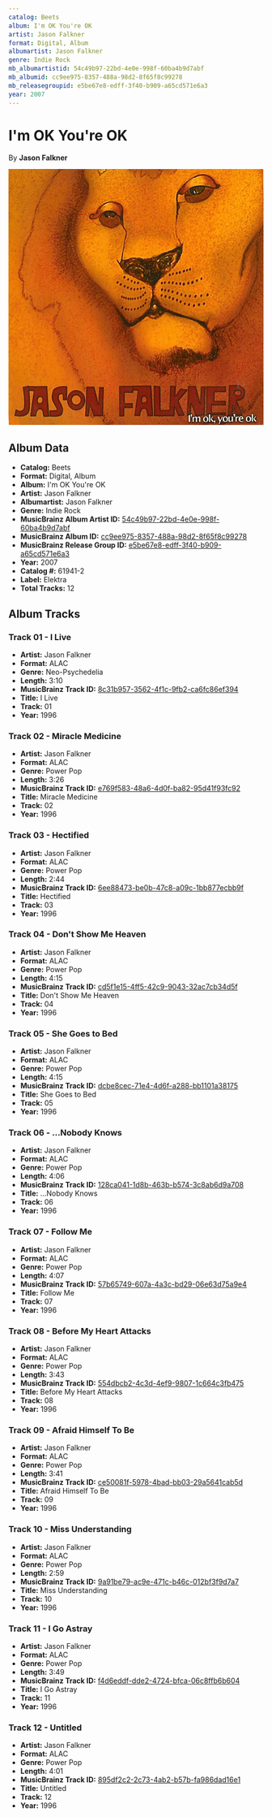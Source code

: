 ```yaml
---
catalog: Beets
album: I'm OK You're OK
artist: Jason Falkner
format: Digital, Album
albumartist: Jason Falkner
genre: Indie Rock
mb_albumartistid: 54c49b97-22bd-4e0e-998f-60ba4b9d7abf
mb_albumid: cc9ee975-8357-488a-98d2-8f65f8c99278
mb_releasegroupid: e5be67e8-edff-3f40-b909-a65cd571e6a3
year: 2007
---
```


# I'm OK You're OK

By **Jason Falkner**

![](../../assets/beetscovers/Jason_Falkner-Im_OK_Youre_OK.jpg)

## Album Data

- **Catalog:** Beets
- **Format:** Digital, Album
- **Album:** I'm OK You're OK
- **Artist:** Jason Falkner
- **Albumartist:** Jason Falkner
- **Genre:** Indie Rock
- **MusicBrainz Album Artist ID:** [54c49b97-22bd-4e0e-998f-60ba4b9d7abf](https://musicbrainz.org/artist/54c49b97-22bd-4e0e-998f-60ba4b9d7abf)
- **MusicBrainz Album ID:** [cc9ee975-8357-488a-98d2-8f65f8c99278](https://musicbrainz.org/release/cc9ee975-8357-488a-98d2-8f65f8c99278)
- **MusicBrainz Release Group ID:** [e5be67e8-edff-3f40-b909-a65cd571e6a3](https://musicbrainz.org/release-group/e5be67e8-edff-3f40-b909-a65cd571e6a3)
- **Year:** 2007
- **Catalog #:** 61941-2
- **Label:** Elektra
- **Total Tracks:** 12

## Album Tracks

### Track 01 - I Live

- **Artist:** Jason Falkner
- **Format:** ALAC
- **Genre:** Neo-Psychedelia
- **Length:** 3:10
- **MusicBrainz Track ID:** [8c31b957-3562-4f1c-9fb2-ca6fc86ef394](https://musicbrainz.org/recording/8c31b957-3562-4f1c-9fb2-ca6fc86ef394)
- **Title:** I Live
- **Track:** 01
- **Year:** 1996

### Track 02 - Miracle Medicine

- **Artist:** Jason Falkner
- **Format:** ALAC
- **Genre:** Power Pop
- **Length:** 3:26
- **MusicBrainz Track ID:** [e769f583-48a6-4d0f-ba82-95d41f93fc92](https://musicbrainz.org/recording/e769f583-48a6-4d0f-ba82-95d41f93fc92)
- **Title:** Miracle Medicine
- **Track:** 02
- **Year:** 1996

### Track 03 - Hectified

- **Artist:** Jason Falkner
- **Format:** ALAC
- **Genre:** Power Pop
- **Length:** 2:44
- **MusicBrainz Track ID:** [6ee88473-be0b-47c8-a09c-1bb877ecbb9f](https://musicbrainz.org/recording/6ee88473-be0b-47c8-a09c-1bb877ecbb9f)
- **Title:** Hectified
- **Track:** 03
- **Year:** 1996

### Track 04 - Don't Show Me Heaven

- **Artist:** Jason Falkner
- **Format:** ALAC
- **Genre:** Power Pop
- **Length:** 4:15
- **MusicBrainz Track ID:** [cd5f1e15-4ff5-42c9-9043-32ac7cb34d5f](https://musicbrainz.org/recording/cd5f1e15-4ff5-42c9-9043-32ac7cb34d5f)
- **Title:** Don't Show Me Heaven
- **Track:** 04
- **Year:** 1996

### Track 05 - She Goes to Bed

- **Artist:** Jason Falkner
- **Format:** ALAC
- **Genre:** Power Pop
- **Length:** 4:15
- **MusicBrainz Track ID:** [dcbe8cec-71e4-4d6f-a288-bb1101a38175](https://musicbrainz.org/recording/dcbe8cec-71e4-4d6f-a288-bb1101a38175)
- **Title:** She Goes to Bed
- **Track:** 05
- **Year:** 1996

### Track 06 - ...Nobody Knows

- **Artist:** Jason Falkner
- **Format:** ALAC
- **Genre:** Power Pop
- **Length:** 4:06
- **MusicBrainz Track ID:** [128ca041-1d8b-463b-b574-3c8ab6d9a708](https://musicbrainz.org/recording/128ca041-1d8b-463b-b574-3c8ab6d9a708)
- **Title:** ...Nobody Knows
- **Track:** 06
- **Year:** 1996

### Track 07 - Follow Me

- **Artist:** Jason Falkner
- **Format:** ALAC
- **Genre:** Power Pop
- **Length:** 4:07
- **MusicBrainz Track ID:** [57b65749-607a-4a3c-bd29-06e63d75a9e4](https://musicbrainz.org/recording/57b65749-607a-4a3c-bd29-06e63d75a9e4)
- **Title:** Follow Me
- **Track:** 07
- **Year:** 1996

### Track 08 - Before My Heart Attacks

- **Artist:** Jason Falkner
- **Format:** ALAC
- **Genre:** Power Pop
- **Length:** 3:43
- **MusicBrainz Track ID:** [554dbcb2-4c3d-4ef9-9807-1c664c3fb475](https://musicbrainz.org/recording/554dbcb2-4c3d-4ef9-9807-1c664c3fb475)
- **Title:** Before My Heart Attacks
- **Track:** 08
- **Year:** 1996

### Track 09 - Afraid Himself To Be

- **Artist:** Jason Falkner
- **Format:** ALAC
- **Genre:** Power Pop
- **Length:** 3:41
- **MusicBrainz Track ID:** [ce50081f-5978-4bad-bb03-29a5641cab5d](https://musicbrainz.org/recording/ce50081f-5978-4bad-bb03-29a5641cab5d)
- **Title:** Afraid Himself To Be
- **Track:** 09
- **Year:** 1996

### Track 10 - Miss Understanding

- **Artist:** Jason Falkner
- **Format:** ALAC
- **Genre:** Power Pop
- **Length:** 2:59
- **MusicBrainz Track ID:** [9a91be79-ac9e-471c-b46c-012bf3f9d7a7](https://musicbrainz.org/recording/9a91be79-ac9e-471c-b46c-012bf3f9d7a7)
- **Title:** Miss Understanding
- **Track:** 10
- **Year:** 1996

### Track 11 - I Go Astray

- **Artist:** Jason Falkner
- **Format:** ALAC
- **Genre:** Power Pop
- **Length:** 3:49
- **MusicBrainz Track ID:** [f4d6eddf-dde2-4724-bfca-06c8ffb6b604](https://musicbrainz.org/recording/f4d6eddf-dde2-4724-bfca-06c8ffb6b604)
- **Title:** I Go Astray
- **Track:** 11
- **Year:** 1996

### Track 12 - Untitled

- **Artist:** Jason Falkner
- **Format:** ALAC
- **Genre:** Power Pop
- **Length:** 4:01
- **MusicBrainz Track ID:** [895df2c2-2c73-4ab2-b57b-fa986dad16e1](https://musicbrainz.org/recording/895df2c2-2c73-4ab2-b57b-fa986dad16e1)
- **Title:** Untitled
- **Track:** 12
- **Year:** 1996

